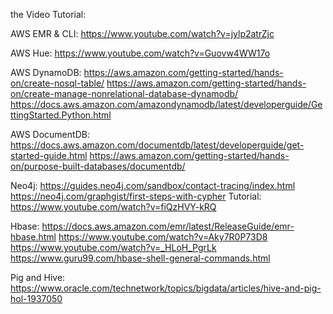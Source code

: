 
the Video Tutorial:


AWS EMR & CLI:
https://www.youtube.com/watch?v=jylp2atrZjc

 

AWS Hue:
https://www.youtube.com/watch?v=Guovw4WW17o

 

AWS DynamoDB:
https://aws.amazon.com/getting-started/hands-on/create-nosql-table/
https://aws.amazon.com/getting-started/hands-on/create-manage-nonrelational-database-dynamodb/
https://docs.aws.amazon.com/amazondynamodb/latest/developerguide/GettingStarted.Python.html
 

AWS DocumentDB:
https://docs.aws.amazon.com/documentdb/latest/developerguide/get-started-guide.html
https://aws.amazon.com/getting-started/hands-on/purpose-built-databases/documentdb/
 

Neo4j:
https://guides.neo4j.com/sandbox/contact-tracing/index.html
https://neo4j.com/graphgist/first-steps-with-cypher
Tutorial:
https://www.youtube.com/watch?v=fiQzHVY-kRQ

 

Hbase:
https://docs.aws.amazon.com/emr/latest/ReleaseGuide/emr-hbase.html
https://www.youtube.com/watch?v=Aky7R0P73D8
https://www.youtube.com/watch?v=_HLoH_PgrLk
https://www.guru99.com/hbase-shell-general-commands.html
 

Pig and Hive:
https://www.oracle.com/technetwork/topics/bigdata/articles/hive-and-pig-hol-1937050
 
